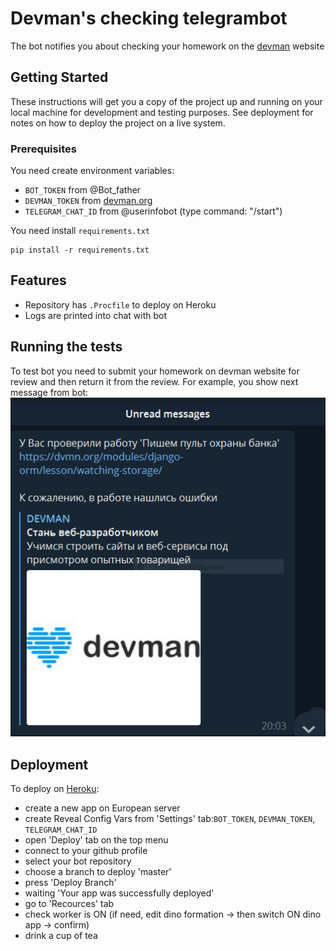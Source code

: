 # Devman's checking telegrambot

The bot notifies you about checking your homework on the [devman](https://devman.org) website

## Getting Started

These instructions will get you a copy of the project up and running on your local machine for development and testing purposes. See deployment for notes on how to deploy the project on a live system.

### Prerequisites

You need create environment variables:
- `BOT_TOKEN` from @Bot_father
- `DEVMAN_TOKEN` from [devman.org](https://devman.org)
- `TELEGRAM_CHAT_ID` from @userinfobot (type command: "/start")

You need install `requirements.txt`
```    
pip install -r requirements.txt
```

## Features

- Repository has `.Procfile` to deploy on Heroku
- Logs are printed into chat with bot

## Running the tests

To test bot you need to submit your homework on devman website for review and then return it from the review.
For example, you show next message from bot:
![](https://github.com/vip-v2a/devman-bot/blob/1a6fcefe5e4b6d95b49381ca7b3f4674679a0363/ext/fast_test.png)

## Deployment

To deploy on [Heroku](https://heroku.com/): 
- create a new app on European server
- create Reveal Config Vars from 'Settings' tab:`BOT_TOKEN`, `DEVMAN_TOKEN`, `TELEGRAM_CHAT_ID` 
- open 'Deploy' tab on the top menu
- connect to your github profile
- select your bot repository
- choose a branch to deploy 'master' 
- press 'Deploy Branch'
- waiting 'Your app was successfully deployed'
- go to 'Recources' tab
- check worker is ON (if need, edit dino formation -> then switch ON dino app -> confirm)
- drink a cup of tea
